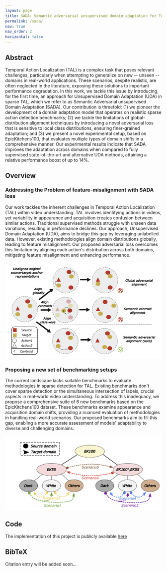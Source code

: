 ```yaml
---
layout: page
title: SADA: Semantic adversarial unsupervised domain adaptation for Temporal Action Localization
permalink: /sada/
nav: true
nav_order: 2
horizontal: false
---
```


## Abstract

Temporal Action Localization (TAL) is a complex task that poses relevant challenges, particularly when attempting to generalize on new -- unseen -- domains in real-world applications. These scenarios, despite realistic, are often neglected in the literature, exposing these solutions to important performance degradation. In this work, we tackle this issue by introducing, for the first time, an approach for Unsupervised Domain Adaptation (UDA) in sparse TAL, which we refer to as Semantic Adversarial unsupervised Domain Adaptation (SADA). Our contribution is threefold: (1) we pioneer the development of a domain adaptation model that operates on realistic sparse action detection benchmarks; (2) we tackle the limitations of global-distribution alignment techniques by introducing a novel adversarial loss that is sensitive to local class distributions, ensuring finer-grained adaptation; and (3) we present a novel experimental setup, based on EpicKitchens100, that evaluates multiple types of domain shifts in a comprehensive manner. Our experimental results indicate that SADA improves the adaptation across domains when compared to fully supervised state-of-the-art and alternative UDA methods, attaining a relative performance boost of up to $14\%$.

## Overview
### Addressing the Problem of feature-misalignment with SADA loss
Our work tackles the inherent challenges in Temporal Action Localization (TAL) within video understanding. TAL involves identifying actions in videos, yet variability in appearance and acquisition creates confusion between similar actions. Traditional supervised methods struggle with unseen data variations, resulting in performance declines. Our approach, Unsupervised Domain Adaptation (UDA), aims to bridge this gap by leveraging unlabelled data. However, existing methodologies align domain distributions globally, leading to feature misalignment. Our proposed adversarial loss overcomes this limitation by aligning each action's distribution across both domains, mitigating feature misalignment and enhancing performance.

![SADA loss](/assets/img/sada/sada_loss.png) <!-- Add the path to your image -->


### Proposing a new set of benchmarking setups
The current landscape lacks suitable benchmarks to evaluate methodologies in sparse detection for TAL. Existing benchmarks don't cover sparse detection or the simultaneous intersection of labels, crucial aspects in real-world video understanding. To address this inadequacy, we propose a comprehensive suite of 6 new benchmarks based on the EpicKitchens100 dataset. These benchmarks examine appearance and acquisition domain shifts, providing a nuanced evaluation of methodologies in handling real-world scenarios. Our proposed benchmarks aim to fill this gap, enabling a more accurate assessment of models' adaptability to diverse and challenging domains.

![New benchmarks](/assets/img/sada/benchmarks.png) <!-- Add the path to your image -->

## Code
The implementation of this project is publicly available [here](https://github.com/davidpujol/SADA)

## BibTeX

Citation entry will be added soon...